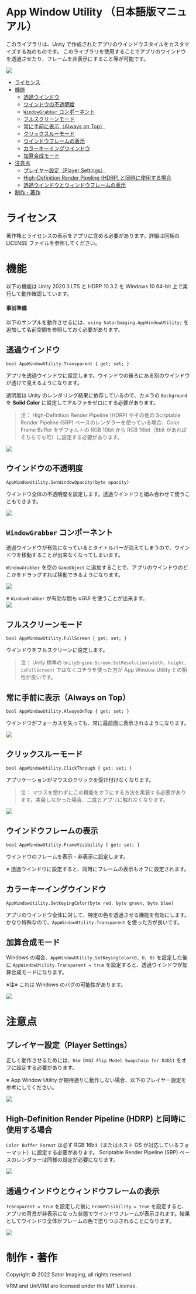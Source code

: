 App Window Utility （日本語版マニュアル）
======================================

このライブラリは、Unity で作成されたアプリのウインドウスタイルをカスタマイズする為のものです。
このライブラリを使用することでアプリのウインドウを透過させたり、フレームを非表示にすること等が可能です。

![](https://github.com/sator-imaging/sator-imaging.github.io/blob/master/AppWindowUtility/images/Opacity.gif?raw=true)


- [ライセンス](#ライセンス)
- [機能](#機能)
    - [透過ウインドウ](#透過ウインドウ)
    - [ウインドウの不透明度](#ウインドウの不透明度)
    - [`WindowGrabber` コンポーネント](#windowgrabber-コンポーネント)
    - [フルスクリーンモード](#フルスクリーンモード)
    - [常に手前に表示（Always on Top）](#常に手前に表示always-on-top)
    - [クリックスルーモード](#クリックスルーモード)
    - [ウインドウフレームの表示](#ウインドウフレームの表示)
    - [カラーキーイングウインドウ](#カラーキーイングウインドウ)
    - [加算合成モード](#加算合成モード)
- [注意点](#注意点)
    - [プレイヤー設定（Player Settings）](#プレイヤー設定player-settings)
    - [High-Definition Render Pipeline (HDRP) と同時に使用する場合](#high-definition-render-pipeline-hdrp-と同時に使用する場合)
    - [透過ウインドウとウィンドウフレームの表示](#透過ウインドウとウィンドウフレームの表示)
- [制作・著作](#制作著作)



# ライセンス

著作権とライセンスの表示をアプリに含める必要があります。詳細は同梱の LICENSE ファイルを参照してください。



# 機能

以下の機能は Unity 2020.3 LTS と HDRP 10.3.2 を Windows 10 64-bit 上で実行して動作確認しています。


#### 事前準備

以下のサンプルを動作させるには、`using SatorImaging.AppWindowUtility;` を追加して名前空間を参照しておく必要があります。



## 透過ウインドウ

`bool AppWindowUtility.Transparent { get; set; }`

アプリを透過ウインドウに設定します。ウインドウの後ろにある別のウインドウが透けて見えるようになります。

透明度は Unity のレンダリング結果に依存しているので、カメラの `Background` を **Solid Color** に設定してアルファをゼロにする必要があります。

> 注： High-Definition Render Pipeline (HDRP) やその他の Scriptable Render Pipeline (SRP) ベースのレンダラーを使っている場合、Color Frame Buffer をデフォルトの RGB 10bit から RGB 16bit（8bit があればそちらでも可）に設定する必要があります。

<img src="https://dl.dropbox.com/s/sntvylmfgrrfw9w/Transparent.gif?dl=1" />



## ウインドウの不透明度

`AppWindowUtility.SetWindowOpacity(byte opacity)`

ウインドウ全体の不透明度を設定します。透過ウインドウと組み合わせて使うこともできます。

<img src="https://dl.dropbox.com/s/clu72kycyq2isvn/Opacity.gif?dl=1" />



## `WindowGrabber` コンポーネント

透過ウインドウが有効になっているとタイトルバーが消えてしまうので、ウインドウを移動することが出来なくなってしまいます。

`WindowGrabber` を空の `GameObject` に追加することで、アプリのウインドウのどこかをドラッグすれば移動できるようになります。

<img src="https://dl.dropbox.com/s/oxcnjfdkdshogf0/MoveWindow_WindowGrabber.png?dl=1" />



※ `WindowGrabber` が有効な間も uGUI を使うことが出来ます。  
<img src="https://dl.dropbox.com/s/etmsd3zb0muhltd/MoveWindow.gif?dl=1" />



## フルスクリーンモード

`bool AppWindowUtility.FullScreen { get; set; }`

ウインドウをフルスクリーンに設定します。

> 注： Unity 標準の `UnityEngine.Screen.SetResolution(width, height, isFullScreen)` ではなくコチラを使った方が App Window Utility との相性が良いです。




## 常に手前に表示（Always on Top）

`bool AppWindowUtility.AlwaysOnTop { get; set; }`

ウインドウがフォーカスを失っても、常に最前面に表示されるようになります。

<img src="https://dl.dropbox.com/s/sip8uw1d91osdii/AlwaysOnTop.gif?dl=1" />



## クリックスルーモード

`bool AppWindowUtility.ClickThrough { get; set; }`

アプリケーションがマウスのクリックを受け付けなくなります。

> 注： マウスを使わずにこの機能をオフにする方法を実装する必要があります。実装しなかった場合、二度とアプリに触れなくなります。

<img src="https://dl.dropbox.com/s/o27h63u7g5tg9mm/ClickThru_B.gif?dl=1" />



## ウインドウフレームの表示

`bool AppWindowUtility.FrameVisibility { get; set; }`

ウインドウのフレームを表示・非表示に設定します。

※ 透過ウインドウに設定すると、同時にフレームの表示もオフに設定されます。



## カラーキーイングウインドウ

`AppWindowUtility.SetKeyingColor(byte red, byte green, byte blue)`

アプリのウインドウ全体に対して、特定の色を透過させる機能を有効にします。
かなり特殊なので、`AppWindowUtility.Transparent` を使った方が良いです。



## 加算合成モード

Windows の場合、`AppWindowUtility.SetKeyingColor(0, 0, 0)` を設定した後に `AppWindowUtility.Transparent = true` を設定すると、透過ウインドウが加算合成モードになります。

※注※ これは Windows のバグの可能性があります。

<img src="https://dl.dropbox.com/s/nt5mmncsz6cfvh6/AdditiveComposition.gif?dl=1" />



# 注意点


## プレイヤー設定（Player Settings）

正しく動作させるためには、`Use DXGI Flip Model Swapchain for D3D11` をオフに設定する必要があります。

※ App Window Utility が期待通りに動作しない場合、以下のプレイヤー設定を参考にしてください。

<img src="https://dl.dropbox.com/s/72ii6o5dj7yxqtt/Notes_PlayerSettings.png?dl=1" />



## High-Definition Render Pipeline (HDRP) と同時に使用する場合

`Color Buffer Format` は必ず RGB 16bit（またはホスト OS が対応しているフォーマット）に設定する必要があります。
Scriptable Render Pipeline (SRP) ベースのレンダラーは同様の設定が必要になります。

<img src="https://dl.dropbox.com/s/d1qieutmog4npbw/Notes_HDRP.png?dl=1" />



## 透過ウインドウとウィンドウフレームの表示

`Transparent = true` を設定した後に `FrameVisibility = true` を設定すると、アプリの背景が非表示になった状態でウインドウフレームが表示されます。結果としてウインドウ全体がフレームの色で塗りつぶされることになります。

<img src="https://dl.dropbox.com/s/sr55jdguin250ic/Notes_TransparentThenShowFrame.gif?dl=1" />



# 制作・著作

Copyright &copy; 2022 Sator Imaging, all rights reserved.

VRM and UniVRM are licensed under the MIT License.
